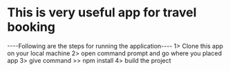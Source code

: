 # This is very useful app for travel booking
----Following are the steps for running the application----
1> Clone this app on your local machine
2> open command prompt and go where you placed app
3> give command  >> npm install
4> build the project 
